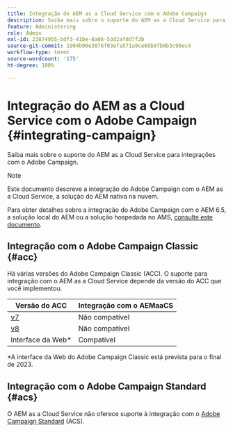 ```yaml
---
title: Integração do AEM as a Cloud Service com o Adobe Campaign
description: Saiba mais sobre o suporte do AEM as a Cloud Service para integrações com o Adobe Campaign.
feature: Administering
role: Admin
exl-id: 23874955-bdf3-41be-8a06-53d2afdd7f2b
source-git-commit: 1994b90e3876f03efa571a9ce65b9fb8b3c90ec4
workflow-type: tm+mt
source-wordcount: '175'
ht-degree: 100%

---
```



# Integração do AEM as a Cloud Service com o Adobe Campaign {#integrating-campaign}

Saiba mais sobre o suporte do AEM as a Cloud Service para integrações com o Adobe Campaign.

>[!NOTE]
>
>Este documento descreve a integração do Adobe Campaign com o AEM as a Cloud Service, a solução do AEM nativa na nuvem.
>
>Para obter detalhes sobre a integração do Adobe Campaign com o AEM 6.5, a solução local do AEM ou a solução hospedada no AMS, [consulte este documento](https://experienceleague.adobe.com/docs/experience-manager-65/administering/integration/campaign.html?lang=pt-BR).

## Integração com o Adobe Campaign Classic {#acc}

Há várias versões do Adobe Campaign Classic (ACC). O suporte para integração com o AEM as a Cloud Service depende da versão do ACC que você implementou.

| Versão do ACC | Integração com o AEMaaCS |
|---|---|
| [v7](https://experienceleague.adobe.com/docs/campaign-classic.html?lang=pt-BR) | Não compatível |
| [v8](https://experienceleague.adobe.com/docs/campaign-v8.html?lang=pt-BR) | Não compatível |
| Interface da Web* | Compatível |

*A interface da Web do Adobe Campaign Classic está prevista para o final de 2023.

## Integração com o Adobe Campaign Standard {#acs}

O AEM as a Cloud Service não oferece suporte à integração com o [Adobe Campaign Standard](https://experienceleague.adobe.com/docs/campaign-standard.html?lang=pt-BR) (ACS).
